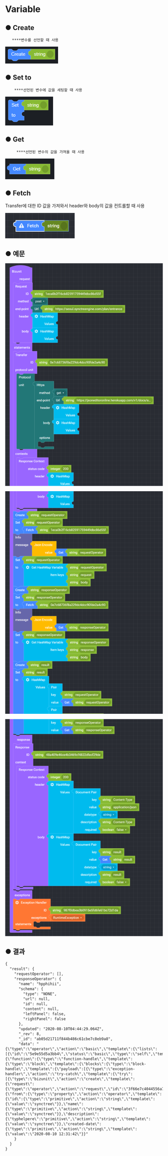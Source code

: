 # Variable

## ● **Create**

       ****변수를 선언할 때 사용

![](../.gitbook/assets/image%20%2861%29.png)

## ● **Set to**

        ****선언된 변수에 값을 세팅할 때 사용

![](../.gitbook/assets/image%20%2863%29.png)

## ● **Get**

         ****선언된 변수의 값을 가져올 때 사용

![](../.gitbook/assets/image%20%28111%29.png)

## ● **Fetch**

 Transfer에 대한 ID 값을 가져와서 header와 body의 값을 컨트롤할 때 사용

![](../.gitbook/assets/image%20%28113%29.png)

## ● **예문**

![](../.gitbook/assets/image%20%28123%29.png)

![](../.gitbook/assets/image%20%2857%29.png)

![](../.gitbook/assets/image%20%2868%29.png)

## ● **결과**

```text
{
  "result": {
    "requestOperator": [],
    "responseOperator": {
      "name": "hpphihii",
      "schema": {
        "type": "NONE",
        "url": null,
        "id": null,
        "content": null,
        "leftPanel": false,
        "rightPanel": false
      },
      "updated": "2020-08-10T04:44:29.064Z",
      "_rev": 8,
      "_id": "ab05d21711f844b486c61cbe7c8eb9a8",
      "data": "{\"type\":\"operator\",\"action\":\"basic\",\"template\":{\"lists\":[{\"id\":\"5e9e55d5a3bb4\",\"status\":\"basic\",\"type\":\"self\",\"template\":{\"function\":{\"type\":\"function-handle\",\"template\":{\"type\":\"block\",\"template\":{\"blocks\":{\"type\":\"block-handle\",\"template\":{\"payload\":[{\"type\":\"exception-handler\",\"action\":\"try-catch\",\"template\":{\"try\":[{\"type\":\"bizunit\",\"action\":\"create\",\"template\":{\"request\":{\"type\":\"operator\",\"action\":\"request\",\"id\":\"3f66e7c4044556a7060b86c7a222e5eb\",\"template\":{\"from\":{\"type\":\"property\",\"action\":\"operator\",\"template\":{\"id\":{\"type\":\"primitive\",\"action\":\"string\",\"template\":{\"value\":\"synctree\"}},\"name\":{\"type\":\"primitive\",\"action\":\"string\",\"template\":{\"value\":\"synctree\"}},\"description\":{\"typhelpere\":\"primitive\",\"action\":\"string\",\"template\":{\"value\":\"synctree\"}},\"created-date\":{\"type\":\"primitive\",\"action\":\"string\",\"template\":{\"value\":\"2020-08-10 12:31:42\"}}"
    }
  }
}
```

